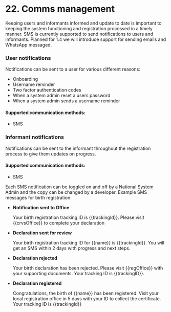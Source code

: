 # 22. Comms management

Keeping users and informants informed and update to date is important to keeping the system functioning and registration processed in a timely manner. SMS is currently supported to send notifications to users and informants. Planned for 1.4 we will introduce support for sending emails and WhatsApp messaged.

### User notifications

Notifications can be sent to a user for various different reasons:

* Onboarding
* Username reminder
* Two factor authentication codes
* When a system admin reset a users password
* When a system admin sends a username reminder

#### Supported communication methods:

* SMS

### Informant notifications

Notifications can be sent to the informant throughout the registration process to give them updates on progress.

#### Supported communication methods:

* SMS

Each SMS notification can be toggled on and off by a National System Admin and the copy can be changed by a developer. Example SMS messages for birth registration:

*   **Notification sent to Office**

    Your birth registration tracking ID is \{{trackingId\}}. Please visit \{{crvsOffice\}} to complete your declaration
*   **Declaration sent for review**

    Your birth registration tracking ID for \{{name\}} is \{{trackingId\}}. You will get an SMS within 2 days with progress and next steps.
*   **Declaration rejected**

    Your birth declaration has been rejected. Please visit \{{regOffice\}} with your supporting documents. Your tracking ID is \{{trackingID\}}.
*   **Declaration registered**

    Congratulations, the birth of \{{name\}} has been registered. Visit your local registration office in 5 days with your ID to collect the certificate. Your tracking ID is \{{trackingId\}}
